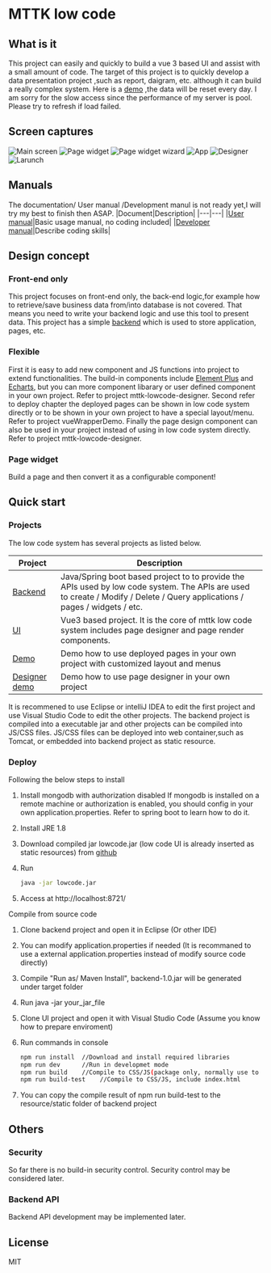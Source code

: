 # MTTK low code

## What is it

This project can easily and quickly to build a vue 3 based UI and assist with a small amount of code.  The target of this project is to quickly develop a data presentation project ,such as report, daigram, etc. although it can build a really complex system.
Here is a [demo](http://139.129.210.30:8721/index.html)  ,the data will be reset every day. I am sorry for the slow access since the performance of my server is pool. Please try to refresh if load failed.

## Screen captures

![Main screen](https://github.com/jamie-mttk/mttk_lowcode_ui/blob/master/src/screenCaptures/main.png)
![Page widget](https://github.com/jamie-mttk/mttk_lowcode_ui/blob/master/src/screenCaptures/pageWidget.png)
![Page widget wizard](https://github.com/jamie-mttk/mttk_lowcode_ui/blob/master/src/screenCaptures/pageWidget_wizard.png)
![App](https://github.com/jamie-mttk/mttk_lowcode_ui/blob/master/src/screenCaptures/app.png)
![Designer](https://github.com/jamie-mttk/mttk_lowcode_ui/blob/master/src/screenCaptures/designer.png)
![Larunch](https://github.com/jamie-mttk/mttk_lowcode_ui/blob/master/src/screenCaptures/launch.png)

## Manuals

The documentation/ User manual /Development manul is not ready yet,I will try my best to finish then ASAP.
|Document|Description|
|---|---|
|[User manual](https://github.com/jamie-mttk/mttk_lowcode_ui/blob/master/UserManual.md)|Basic usage manual, no coding included|
|[Developer manual](https://github.com/jamie-mttk/mttk_lowcode_ui/blob/master/DeveloperManual.md)|Describe coding skills|

## Design concept

### Front-end only

This project focuses on front-end only, the back-end logic,for example how to retrieve/save business data from/into database is not covered.  That means you need to write your backend logic and use this tool to present data.
This project has a simple [backend](https://github.com/jamie-mttk/mttk_lowcode_api) which is used to store application, pages, etc.

### Flexible

First it is easy to add new component and JS functions into project to extend functionalities. The build-in components include [Element Plus](https://github.com/element-plus/element-plus) and [Echarts](echarts.apache.org/), but you can more component libarary or user defined component in your own project. Refer to project mttk-lowcode-designer.
Second refer to deploy chapter the deployed pages can be shown in low code system directly or to be shown in your own project to have a special layout/menu. Refer to project vueWrapperDemo. 
Finally the page design component can also be used in your project instead of using in low code system directly. Refer to project mttk-lowcode-designer.

### Page widget

Build a page and then convert it as a configurable component!

## Quick start

### Projects

The low code system has several projects as listed below.

|Project|Description|
|---|---|
|[Backend](https://github.com/jamie-mttk/mttk_lowcode_api)|Java/Spring boot based project to to provide the APIs used by low code system. The APIs are used to create / Modify / Delete / Query applications / pages / widgets / etc. |
|[UI](https://github.com/jamie-mttk/mttk_lowcode_ui)|Vue3 based project. It is the core of mttk low code system includes page designer and page render components.|
|[Demo](https://github.com/jamie-mttk/mttk-lowcode-demo)|Demo how to use deployed pages in your own project with customized layout and menus |
|[Designer demo](https://github.com/jamie-mttk/mttk_lowcode_designer)|Demo how to use page designer in your own project|

It is recommened to use Eclipse or intelliJ IDEA to edit the first project  and use Visual Studio Code to edit the other projects.
The backend project is compiled into a executable jar and other projects can be compiled into JS/CSS files. JS/CSS files can be deployed into web container,such as Tomcat, or embedded into backend project as static resource.

### Deploy

Following the below steps to install

1. Install mongodb with authorization disabled
   If mongodb is installed on a remote machine or authorization is enabled, you should config in your own application.properties. Refer to spring boot to learn how to do it.
2. Install JRE 1.8
3. Download compiled jar lowcode.jar (low code UI is already inserted as static resources) from [github](https://github.com/jamie-mttk/mttk_lowcode_api/blob/main/lowcode.jar)
4. Run 

   ~~~sh
   java -jar lowcode.jar
   ~~~

5. Access at http://localhost:8721/

Compile from source code

1. Clone backend project and open it in Eclipse (Or other IDE)
2. You can modify application.properties if needed (It is recommaned to use a external application.properties instead of modify source code directly)
3. Compile "Run as/ Maven Install", backend-1.0.jar will be generated under target folder
4. Run java -jar your_jar_file
5. Clone UI project and open it with Visual Studio Code (Assume you know how to prepare enviroment)
6. Run  commands in console

   ~~~sh
   npm run install  //Download and install required libraries
   npm run dev      //Run in developmet mode
   npm run build    //Compile to CSS/JS(package only, normally use to publish to repository)
   npm run build-test    //Compile to CSS/JS, include index.html
   ~~~

7. You can copy the compile result of npm run build-test to the resource/static folder of backend project

## Others

### Security

So far there is no build-in security control.  Security control may be considered later.

### Backend API

Backend API development may be implemented later.

## License

MIT
